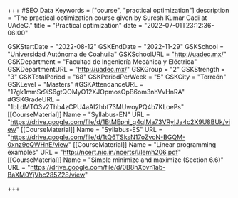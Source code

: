 +++
#SEO Data
Keywords = ["course", "practical optimization"]
description = "The practical optimization course given by Suresh Kumar Gadi at UAdeC."
title = "Practical optimization"
date = "2022-07-01T23:12:36-06:00"

GSKStartDate = "2022-08-12"
GSKEndDate = "2022-11-29"
GSKSchool = "Universidad Autónoma de Coahuila"
GSKSchoolURL = "http://uadec.mx/"
GSKDepartment = "Facultad de Ingeniería Mecánica y Eléctrica"
GSKDepartmentURL = "http://uadec.mx/"
GSKGroup = "2"
GSKStrength = "3"
GSKTotalPeriod = "68"
GSKPeriodPerWeek = "5"
GSKCity = "Torreón"
GSKLevel = "Masters"
#GSKAttendanceURL = "17gk1mmSr9iS6gtQOMyO12XJOpmosOpB6om3nhVvHnRA"
#GSKGradeURL = "1bLdMTO3v2Thb4zCPU4aAI2hbf73MUwoyPQ4b7KLoePs"
[[CourseMaterial]]
    Name = "Syllabus-EN"
    URL = "https://drive.google.com/file/d/1BtMEpni_g4qIMa73VRyIJa4c2X9U8BUk/view"
[[CourseMaterial]]
    Name = "Syllabus-ES"
    URL = "https://drive.google.com/file/d/1tQ6TSksN17oZvoN-BGQM-0xnz9cQWHnE/view"
[[CourseMaterial]]
    Name = "Linear programming examples"
    URL = "http://ncert.nic.in/ncerts/l/lemh206.pdf"
[[CourseMaterial]]
    Name = "Simple minimize and maximize (Section 6.6)"
    URL = "https://drive.google.com/file/d/0B8hXbvn1ab-BaXM0YjVhc285Z28/view"
	
+++
